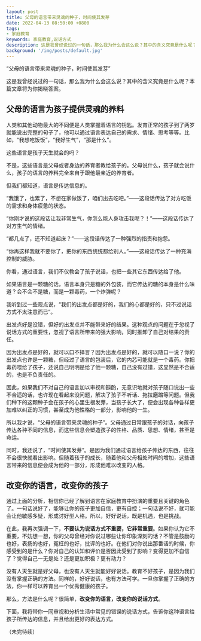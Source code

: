 ```yaml
---
layout: post
title: 父母的语言带来灵魂的种子，时间使其发芽
date: 2022-04-13 08:50:00 +0800
tags:
- 家庭教育
keywords: 家庭教育,说话方式
description: 这是我曾经说过的一句话，那么我为什么会这么说？其中的含义究竟是什么呢？本篇文章将为你揭晓答案。
background: '/img/posts/default.jpg'
---
```


“父母的语言带来灵魂的种子，时间使其发芽”

这是我曾经说过的一句话，那么我为什么会这么说？其中的含义究竟是什么呢？本篇文章将为你揭晓答案。

## 父母的语言为孩子提供灵魂的养料

人类和其他动物最大的不同便是人类掌握着语言的钥匙。发育正常的孩子到了两岁就能说出完整的句子了，他可以通过语言表达自己的需求、情绪、思考等等。比如，“我想吃饭饭”，“我好生气”，“那是什么”。

这些语言是孩子天生就会的吗？

不是，这些语言是父母或者身边的养育者教给孩子的。父母说什么，孩子就会说什么，孩子的语言的养料完全来自于跟他最亲近的养育者。

但我们都知道，语言是传达信息的。

“我饿了，也累了，不想在家做饭了，咱们出去吃吧。”——这段话传达了对方吃饭的需求和身体疲惫的状态。

“你刚才说的这段话让我非常生气，你怎么能人身攻击我呢？！”——这段话传达了对方生气的情绪。

“都几点了，还不知道起床？”——这段话传达了一种强烈的指责和抱怨。

“你再这样我就不要你了，把你的东西统统都给别人。”——这段话传达了一种充满控制的威胁。

你看，通过语言，我们不仅教会了孩子说话，也把一些其它东西传达给了他。

如果语言是一颗糖的话，语言本身只是糖的外包装，而它传达的糖的本身是什么味道？会不会不是糖，而是一颗毒药，一个炸弹呢？

我听到过一些观点说，“我们的出发点都是好的，我们的心都是好的，只不过说话方式不太注意而已”。

出发点好是没错，但好的出发点并不能带来好的结果。这种观点的问题在于忽视了说话方式的重要性，忽视了语言所带来的强大影响，同时推卸了自己对结果的责任。

因为出发点是好的，就可以口不择言？因为出发点是好的，就可以随口一说？你的出发点也许是一颗糖，但经过了语言的包装后，它的内芯可能就是一个毒药。你把毒药喂给了孩子，还说自己明明是给了他一颗糖，自己没有过错，这显然是不合适的，也是不负责任的。

因此，如果我们不对自己的语言加以审视和斟酌，无意识地就对孩子随口说出一些不合适的话，也许现在看起来没问题，解决了孩子不听话、拖拉磨蹭等问题。但我们种下的这颗种子会在孩子的心里生根发芽，当孩子长大了，便会出现各种各样更加难以纠正的习惯，甚至成为他性格的一部分，影响他的一生。

所以我才说，“父母的语言带来灵魂的种子”。父母通过日常跟孩子的对话，向孩子传达各种不同的信息，而这些信息会塑造孩子的性格、品质、思想、情绪，甚至是命运。

同时，我还说了，“时间使其发芽”。是因为我们通过语言给孩子传达的东西，往往不会很快就看出影响。但随着孩子的成长，随着他和父母相处时间的增加，这些语言带来的信息便会成为他的一部分，形成他难以改变的人格。

## 改变你的语言，改变你的孩子

通过上面的分析，相信你已经了解到语言在家庭教育中扮演的重要且关键的角色了。一句话说好了，能够让你的孩子更加自信，更有自控；一句话说不好，就可能会让他敏感多疑，形成讨好型人格。所以，好好说话，既是机遇，也是挑战。

在此，我再次强调一下，**不要认为说话方式不重要，它非常重要**。如果你认为它不重要，不妨想一想，你的父母曾经对你说过哪些让你印象深刻的话？不管是鼓励的也好，表扬的也好，冤枉的也好，批评的也好。在他们对你说出那番话的时候，你感受到的是什么？你对自己的认知和评价是否因此受到了影响？变得更加不自信了？觉得自己一无是处？还是更加积极？更有动力？

没有人天生就是好父母，也没有人天生就能好好说话。教育不好孩子，是因为我们没有掌握正确的方法。同样的，好好说话，也有方法可学。一旦你掌握了正确的方法，你一样可以养育出一个优秀健康的孩子。

那么，方法是什么呢？很简单，**改变你的语言，改变你的说话方式**。

下面，我将带你一同审视和分析生活中常见的错误的说话方式，告诉你这种语言给孩子所传达的信息，并且给出更好的表达方式。

（未完待续）
